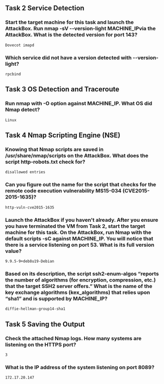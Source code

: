 ## Task 2  Service Detection

### Start the target machine for this task and launch the AttackBox. Run nmap -sV --version-light MACHINE_IPvia the AttackBox. What is the detected version for port 143?
    Dovecot imapd

### Which service did not have a version detected with --version-light? 
    rpcbind

## Task 3  OS Detection and Traceroute

### Run nmap with -O option against MACHINE_IP. What OS did Nmap detect?
    Linux

## Task 4  Nmap Scripting Engine (NSE)

### Knowing that Nmap scripts are saved in /usr/share/nmap/scripts on the AttackBox. What does the script http-robots.txt check for?
    disallowed entries

### Can you figure out the name for the script that checks for the remote code execution vulnerability MS15-034 (CVE2015-2015-1635)?
    http-vuln-cve2015-1635

### Launch the AttackBox if you haven't already. After you ensure you have terminated the VM from Task 2, start the target machine for this task. On the AttackBox, run Nmap with the default scripts -sC against MACHINE_IP. You will notice that there is a service listening on port 53. What is its full version value?
    9.9.5-9+deb8u19-Debian

### Based on its description, the script ssh2-enum-algos “reports the number of algorithms (for encryption, compression, etc.) that the target SSH2 server offers.” What is the name of the key exchange algorithms (kex_algorithms) that relies upon “sha1” and is supported by MACHINE_IP?
    diffie-hellman-group14-sha1

## Task 5  Saving the Output

### Check the attached Nmap logs. How many systems are listening on the HTTPS port?
    3

### What is the IP address of the system listening on port 8089?
    172.17.20.147

